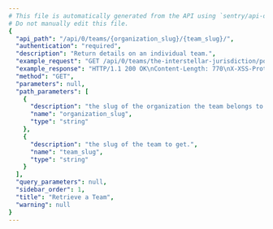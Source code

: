 ```yaml
---
# This file is automatically generated from the API using `sentry/api-docs/generator.py.`
# Do not manually edit this file.
{
  "api_path": "/api/0/teams/{organization_slug}/{team_slug}/", 
  "authentication": "required", 
  "description": "Return details on an individual team.", 
  "example_request": "GET /api/0/teams/the-interstellar-jurisdiction/powerful-abolitionist/ HTTP/1.1\nHost: sentry.io\nAuthorization: Bearer <token>", 
  "example_response": "HTTP/1.1 200 OK\nContent-Length: 770\nX-XSS-Protection: 1; mode=block\nX-Content-Type-Options: nosniff\nContent-Language: en\nAccess-Control-Expose-Headers: X-Sentry-Error, Retry-After\nVary: Accept-Language, Cookie\nAccess-Control-Allow-Methods: GET, PUT, DELETE, HEAD, OPTIONS\nAllow: GET, PUT, DELETE, HEAD, OPTIONS\nAccess-Control-Allow-Origin: *\nAccess-Control-Allow-Headers: X-Sentry-Auth, X-Requested-With, Origin, Accept, Content-Type, Authentication, Authorization\nContent-Type: application/json\nX-Frame-Options: deny\n\n{\n  \"avatar\": {\n    \"avatarType\": \"letter_avatar\", \n    \"avatarUuid\": null\n  }, \n  \"dateCreated\": \"2020-03-08T20:05:17.782200Z\", \n  \"hasAccess\": true, \n  \"id\": \"2\", \n  \"isMember\": true, \n  \"isPending\": false, \n  \"memberCount\": 1, \n  \"name\": \"Powerful Abolitionist\", \n  \"organization\": {\n    \"avatar\": {\n      \"avatarType\": \"letter_avatar\", \n      \"avatarUuid\": null\n    }, \n    \"dateCreated\": \"2020-03-08T20:05:17.754299Z\", \n    \"features\": [\n      \"symbol-sources\", \n      \"shared-issues\", \n      \"integrations-issue-basic\", \n      \"tweak-grouping-config\", \n      \"open-membership\", \n      \"advanced-search\", \n      \"grouping-info\", \n      \"integrations-issue-sync\", \n      \"invite-members\", \n      \"sso-saml2\", \n      \"custom-symbol-sources\", \n      \"sso-basic\"\n    ], \n    \"id\": \"2\", \n    \"isEarlyAdopter\": false, \n    \"name\": \"The Interstellar Jurisdiction\", \n    \"require2FA\": false, \n    \"slug\": \"the-interstellar-jurisdiction\", \n    \"status\": {\n      \"id\": \"active\", \n      \"name\": \"active\"\n    }\n  }, \n  \"slug\": \"powerful-abolitionist\"\n}", 
  "method": "GET", 
  "parameters": null, 
  "path_parameters": [
    {
      "description": "the slug of the organization the team belongs to.", 
      "name": "organization_slug", 
      "type": "string"
    }, 
    {
      "description": "the slug of the team to get.", 
      "name": "team_slug", 
      "type": "string"
    }
  ], 
  "query_parameters": null, 
  "sidebar_order": 1, 
  "title": "Retrieve a Team", 
  "warning": null
}
---
```

